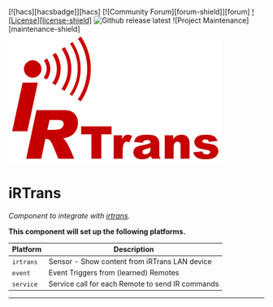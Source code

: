 [![hacs][hacsbadge]][hacs]
[![Community Forum][forum-shield]][forum]
[![License][license-shield]](LICENSE)
![Github release latest](https://img.shields.io/github/v/release/schwarzenbergf/irtrans?style=for-the-badge)
![Project Maintenance][maintenance-shield]
![irtrans](/custom_components/irtrans/images/logo.png)

# iRTrans
_Component to integrate with [irtrans](http://www.irtrans.de/en/shop/lan.php)._

**This component will set up the following platforms.**

Platform | Description
-- | --
`irtrans` | Sensor - Show content from iRTrans LAN device
`event`  | Event Triggers from (learned) Remotes
`service` | Service call for each Remote to send IR commands

***

